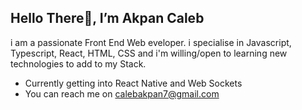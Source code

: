 ## Hello There👋, I’m Akpan Caleb

i am a passionate Front End Web eveloper.
i specialise in Javascript, Typescript, React, HTML, CSS and i'm willing/open to learning new technologies to add to my Stack.

- Currently getting into React Native and Web Sockets
- You can reach me on calebakpan7@gmail.com


<!---
Caleb00004/Caleb00004 is a ✨ special ✨ repository because its `README.md` (this file) appears on your GitHub profile.
You can click the Preview link to take a look at your changes.
--->
